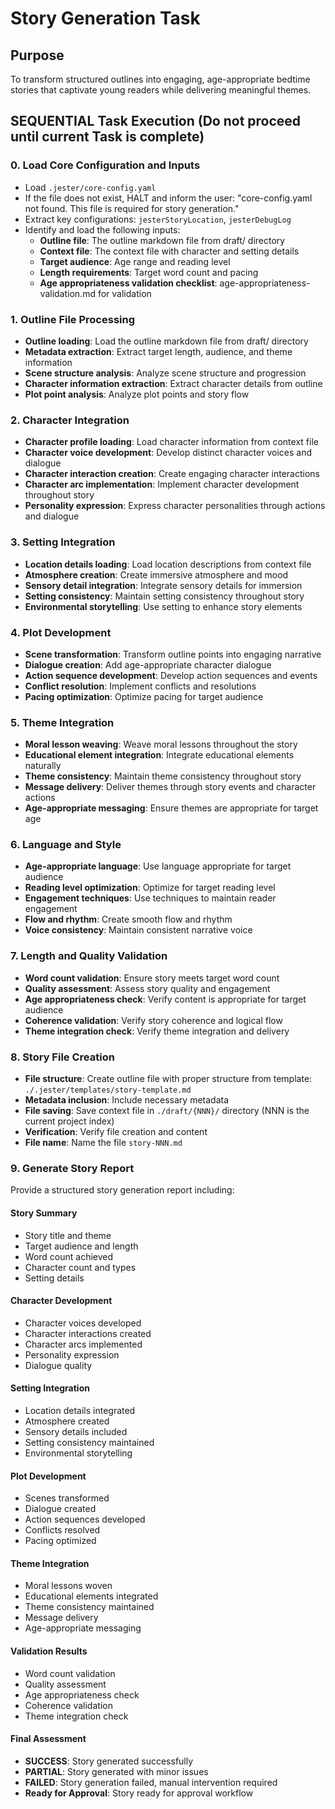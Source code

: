 <!-- Powered by BMAD™ Core -->

# Story Generation Task

## Purpose

To transform structured outlines into engaging, age-appropriate bedtime stories that captivate young readers while delivering meaningful themes.

## SEQUENTIAL Task Execution (Do not proceed until current Task is complete)

### 0. Load Core Configuration and Inputs

- Load `.jester/core-config.yaml`
- If the file does not exist, HALT and inform the user: "core-config.yaml not found. This file is required for story generation."
- Extract key configurations: `jesterStoryLocation`, `jesterDebugLog`
- Identify and load the following inputs:
  - **Outline file**: The outline markdown file from draft/ directory
  - **Context file**: The context file with character and setting details
  - **Target audience**: Age range and reading level
  - **Length requirements**: Target word count and pacing
  - **Age appropriateness validation checklist**: age-appropriateness-validation.md for validation

### 1. Outline File Processing

- **Outline loading**: Load the outline markdown file from draft/ directory
- **Metadata extraction**: Extract target length, audience, and theme information
- **Scene structure analysis**: Analyze scene structure and progression
- **Character information extraction**: Extract character details from outline
- **Plot point analysis**: Analyze plot points and story flow

### 2. Character Integration

- **Character profile loading**: Load character information from context file
- **Character voice development**: Develop distinct character voices and dialogue
- **Character interaction creation**: Create engaging character interactions
- **Character arc implementation**: Implement character development throughout story
- **Personality expression**: Express character personalities through actions and dialogue

### 3. Setting Integration

- **Location details loading**: Load location descriptions from context file
- **Atmosphere creation**: Create immersive atmosphere and mood
- **Sensory detail integration**: Integrate sensory details for immersion
- **Setting consistency**: Maintain setting consistency throughout story
- **Environmental storytelling**: Use setting to enhance story elements

### 4. Plot Development

- **Scene transformation**: Transform outline points into engaging narrative
- **Dialogue creation**: Add age-appropriate character dialogue
- **Action sequence development**: Develop action sequences and events
- **Conflict resolution**: Implement conflicts and resolutions
- **Pacing optimization**: Optimize pacing for target audience

### 5. Theme Integration

- **Moral lesson weaving**: Weave moral lessons throughout the story
- **Educational element integration**: Integrate educational elements naturally
- **Theme consistency**: Maintain theme consistency throughout story
- **Message delivery**: Deliver themes through story events and character actions
- **Age-appropriate messaging**: Ensure themes are appropriate for target age

### 6. Language and Style

- **Age-appropriate language**: Use language appropriate for target audience
- **Reading level optimization**: Optimize for target reading level
- **Engagement techniques**: Use techniques to maintain reader engagement
- **Flow and rhythm**: Create smooth flow and rhythm
- **Voice consistency**: Maintain consistent narrative voice

### 7. Length and Quality Validation

- **Word count validation**: Ensure story meets target word count
- **Quality assessment**: Assess story quality and engagement
- **Age appropriateness check**: Verify content is appropriate for target audience
- **Coherence validation**: Verify story coherence and logical flow
- **Theme integration check**: Verify theme integration and delivery

### 8. Story File Creation

- **File structure**: Create outline file with proper structure from template: `./.jester/templates/story-template.md`
- **Metadata inclusion**: Include necessary metadata
- **File saving**: Save context file in `./draft/{NNN}/` directory (NNN is the current project index)
- **Verification**: Verify file creation and content
- **File name**: Name the file `story-NNN.md`

### 9. Generate Story Report

Provide a structured story generation report including:

#### Story Summary
- Story title and theme
- Target audience and length
- Word count achieved
- Character count and types
- Setting details

#### Character Development
- Character voices developed
- Character interactions created
- Character arcs implemented
- Personality expression
- Dialogue quality

#### Setting Integration
- Location details integrated
- Atmosphere created
- Sensory details included
- Setting consistency maintained
- Environmental storytelling

#### Plot Development
- Scenes transformed
- Dialogue created
- Action sequences developed
- Conflicts resolved
- Pacing optimized

#### Theme Integration
- Moral lessons woven
- Educational elements integrated
- Theme consistency maintained
- Message delivery
- Age-appropriate messaging

#### Validation Results
- Word count validation
- Quality assessment
- Age appropriateness check
- Coherence validation
- Theme integration check

#### Final Assessment
- **SUCCESS**: Story generated successfully
- **PARTIAL**: Story generated with minor issues
- **FAILED**: Story generation failed, manual intervention required
- **Ready for Approval**: Story ready for approval workflow